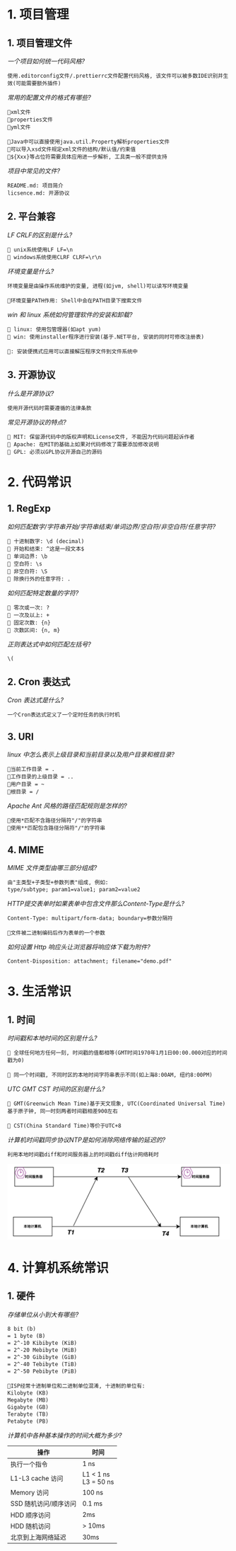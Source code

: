 # 1. 项目管理

## 1. 项目管理文件

_一个项目如何统一代码风格?_

```
使用.editorconfig文件/.prettierrc文件配置代码风格, 该文件可以被多数IDE识别并生效(可能需要额外插件)
```

_常用的配置文件的格式有哪些?_

```
🌟xml文件
🌟properties文件
🌟yml文件

🌙Java中可以直接使用java.util.Property解析properties文件
🌙可以导入xsd文件规定xml文件的结构/默认值/约束值
🌙${Xxx}等占位符需要具体应用进一步解析, 工具类一般不提供支持
```

_项目中常见的文件?_

```
README.md: 项目简介
licsence.md: 开源协议
```

## 2. 平台兼容

_LF CRLF的区别是什么?_

```
🌟 unix系统使用LF LF=\n
🌟 windows系统使用CLRF CLRF=\r\n
```

_环境变量是什么?_

```
环境变量是由操作系统维护的变量, 进程(如jvm, shell)可以读写环境变量

🌙环境变量PATH作用: Shell中会在PATH目录下搜索文件
```

_win 和 linux 系统如何管理软件的安装和卸载?_

```
🌟 linux: 使用包管理器(如apt yum)
🌟 win: 使用installer程序进行安装(基于.NET平台, 安装的同时可修改注册表)

🌙: 安装便携式应用可以直接解压程序文件到文件系统中
```

## 3. 开源协议

_什么是开源协议?_

```
使用开源代码时需要遵循的法律条款
```

_常见开源协议的特点?_

```
🌟 MIT: 保留源代码中的版权声明和License文件, 不能因为代码问题起诉作者
🌟 Apache: 在MIT的基础上如果对代码修改了需要添加修改说明
🌟 GPL: 必须以GPL协议开源自己的源码
```

# 2. 代码常识

## 1. RegExp

_如何匹配数字/字符串开始/字符串结束/单词边界/空白符/非空白符/任意字符?_

```
🌟 十进制数字: \d (decimal)
🌟 开始和结束: ^这是一段文本$
🌟 单词边界: \b
🌟 空白符: \s
🌟 非空白符: \S
🌟 除换行外的任意字符: .
```

_如何匹配特定数量的字符?_

```
🌟 零次或一次: ?
🌟 一次及以上: +
🌟 固定次数: {n}
🌟 次数区间: {n, m}
```

_正则表达式中如何匹配左括号?_

```
\(
```

## 2. Cron 表达式

_Cron 表达式是什么?_

```
一个Cron表达式定义了一个定时任务的执行时机
```

## 3. URI

_linux 中怎么表示上级目录和当前目录以及用户目录和根目录?_

```
🌟当前工作目录 = .
🌟工作目录的上级目录 = ..
🌟用户目录 = ~
🌟根目录 = /
```

_Apache Ant 风格的路径匹配规则是怎样的?_

```
🌟使用*匹配不含路径分隔符"/"的字符串
🌟使用**匹配包含路径分隔符"/"的字符串
```

## 4. MIME

_MIME 文件类型由哪三部分组成?_

```
由"主类型+子类型+参数列表"组成, 例如:
type/subtype; param1=value1; param2=value2
```

_HTTP提交表单时如果表单中包含文件那么Content-Type是什么?_
```
Content-Type: multipart/form-data; boundary=参数分隔符

🌙文件被二进制编码后作为表单的一个参数
```

_如何设置 Http 响应头让浏览器将响应体下载为附件?_

```
Content-Disposition: attachment; filename="demo.pdf"
```

# 3. 生活常识

## 1. 时间

*时间戳和本地时间的区别是什么?*
```
🌟 全球任何地方任何一刻, 时间戳的值都相等(GMT时间1970年1月1日00:00.000对应的时间戳为0)

🌟 同一个时间戳, 不同时区的本地时间字符串表示不同(如上海8:00AM, 纽约8:00PM)
```

*UTC GMT CST 时间的区别是什么?*
```
🌟 GMT(Greenwich Mean Time)基于天文现象, UTC(Coordinated Universal Time)基于原子钟, 同一时刻两者时间戳相差900左右

🌟 CST(China Standard Time)等价于UTC+8
```

*计算机时间戳同步协议NTP是如何消除网络传输的延迟的?*
```
利用本地时间戳diff和时间服务器上的时间戳diff估计网络耗时
```
![alt text](image/extra/image.png)
# 4. 计算机系统常识

## 1. 硬件

_存储单位从小到大有哪些?_

```
8 bit (b)
= 1 byte (B)
= 2^-10 Kibibyte (KiB)
= 2^-20 Mebibyte (MiB)
= 2^-30 Gibibyte (GiB)
= 2^-40 Tebibyte (TiB)
= 2^-50 Pebibyte (PiB)

🌙ISP经常十进制单位和二进制单位混淆, 十进制的单位有:
Kilobyte (KB)
Megabyte (MB)
Gigabyte (GB)
Terabyte (TB)
Petabyte (PB)
```

_计算机中各种基本操作的时间大概为多少?_

| 操作                  | 时间                      |
| --------------------- | ------------------------- |
| 执行一个指令          | 1 ns                      |
| L1-L3 cache 访问     | L1 < 1 ns<br />L3 = 50 ns |
| Memory 访问           | 100 ns                    |
| SSD 随机访问/顺序访问 | 0.1 ms                    |
| HDD 顺序访问          | 2ms                       |
| HDD 随机访问          | > 10ms                    |
| 北京到上海网络延迟    | 30ms                      |
